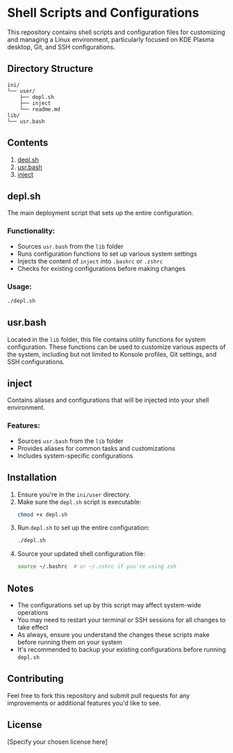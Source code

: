 # Shell Scripts and Configurations

This repository contains shell scripts and configuration files for customizing and managing a Linux environment, particularly focused on KDE Plasma desktop, Git, and SSH configurations.

## Directory Structure

```
ini/
└── user/
    ├── depl.sh
    ├── inject
    └── readme.md
lib/
└── usr.bash
```

## Contents

1. [depl.sh](#deplsh)
2. [usr.bash](#usrbash)
3. [inject](#inject)

## depl.sh

The main deployment script that sets up the entire configuration.

### Functionality:
- Sources `usr.bash` from the `lib` folder
- Runs configuration functions to set up various system settings
- Injects the content of `inject` into `.bashrc` or `.zshrc`
- Checks for existing configurations before making changes

### Usage:
```bash
./depl.sh
```

## usr.bash

Located in the `lib` folder, this file contains utility functions for system configuration. These functions can be used to customize various aspects of the system, including but not limited to Konsole profiles, Git settings, and SSH configurations.

## inject

Contains aliases and configurations that will be injected into your shell environment.

### Features:
- Sources `usr.bash` from the `lib` folder
- Provides aliases for common tasks and customizations
- Includes system-specific configurations

## Installation

1. Ensure you're in the `ini/user` directory.
2. Make sure the `depl.sh` script is executable:
   ```bash
   chmod +x depl.sh
   ```
3. Run `depl.sh` to set up the entire configuration:
   ```bash
   ./depl.sh
   ```
4. Source your updated shell configuration file:
   ```bash
   source ~/.bashrc  # or ~/.zshrc if you're using zsh
   ```

## Notes

- The configurations set up by this script may affect system-wide operations
- You may need to restart your terminal or SSH sessions for all changes to take effect
- As always, ensure you understand the changes these scripts make before running them on your system
- It's recommended to backup your existing configurations before running `depl.sh`

## Contributing

Feel free to fork this repository and submit pull requests for any improvements or additional features you'd like to see.

## License

[Specify your chosen license here]
